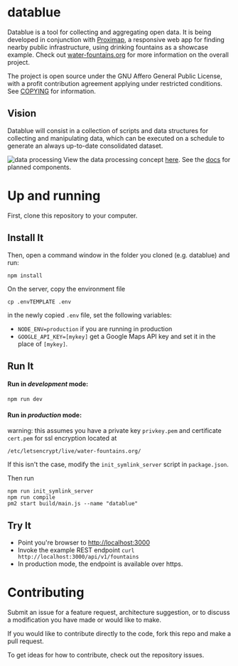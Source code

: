 # datablue
Datablue is a tool for collecting and aggregating open data.
It is being developed in conjunction with [Proximap](//github.com/mmmatthew/proximap), a responsive web app for finding nearby public infrastructure, using drinking fountains as a showcase example. Check out [water-fountains.org](//water-fountains.org)
for more information on the overall project.

The project is open source under the GNU Affero General Public License, with a profit contribution agreement applying under restricted conditions. See [COPYING](/COPYING) for information.

## Vision
Datablue will consist in a collection of scripts and data structures for collecting and manipulating data, which can be executed on a schedule to generate an always up-to-date consolidated dataset.

![data processing](https://www.lucidchart.com/publicSegments/view/fbd5eb93-ad45-4c2f-9502-17792052a63a/image.png)
View the data processing concept [here](https://www.lucidchart.com/invitations/accept/24f813e7-3d79-4de6-90bc-a3bfbe8d8cbf). See the [docs](/docs/components.md) for planned components.

# Up and running
First, clone this repository to your computer.

## Install It
Then, open a command window in the folder you cloned (e.g. datablue) and run:
```
npm install
```

On the server, copy the environment file

`cp .envTEMPLATE .env`

in the newly copied `.env` file, set the following variables:

- `NODE_ENV=production` if you are running in production
- `GOOGLE_API_KEY=[mykey]` get a Google Maps API key and set it in the place of `[mykey]`.

## Run It
#### Run in *development* mode:

```
npm run dev
```

#### Run in *production* mode:
warning: this assumes you have a private key `privkey.pem` and certificate `cert.pem` for ssl encryption located at 

`/etc/letsencrypt/live/water-fountains.org/`

If this isn't the case, modify the `init_symlink_server` script in `package.json`.

Then run
```
npm run init_symlink_server
npm run compile
pm2 start build/main.js --name "datablue"
```



## Try It
* Point you're browser to [http://localhost:3000](http://localhost:3000)
* Invoke the example REST endpoint `curl http://localhost:3000/api/v1/fountains`
* In production mode, the endpoint is available over https.
   


# Contributing

Submit an issue for a feature request, architecture suggestion, or to discuss a modification you have made or would like to make. 

If you would like to contribute directly to the code, fork this repo and make a pull request.

To get ideas for how to contribute, check out the repository issues.
